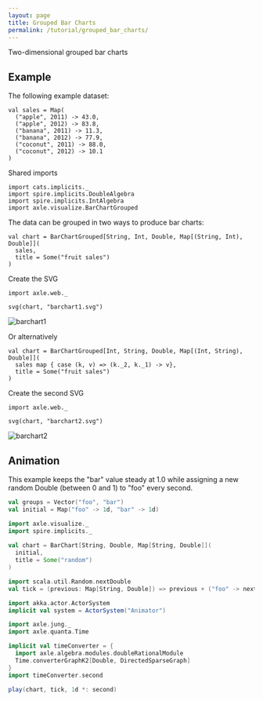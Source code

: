 ```yaml
---
layout: page
title: Grouped Bar Charts
permalink: /tutorial/grouped_bar_charts/
---
```


Two-dimensional grouped bar charts

Example
-------

The following example dataset:

```tut:book
val sales = Map(
  ("apple", 2011) -> 43.0,
  ("apple", 2012) -> 83.8,
  ("banana", 2011) -> 11.3,
  ("banana", 2012) -> 77.9,
  ("coconut", 2011) -> 88.0,
  ("coconut", 2012) -> 10.1
)
```

Shared imports

```tut:silent
import cats.implicits._
import spire.implicits.DoubleAlgebra
import spire.implicits.IntAlgebra
import axle.visualize.BarChartGrouped
```

The data can be grouped in two ways to produce bar charts:

```tut:book
val chart = BarChartGrouped[String, Int, Double, Map[(String, Int), Double]](
  sales,
  title = Some("fruit sales")
)
```

Create the SVG

```tut:book
import axle.web._

svg(chart, "barchart1.svg")
```

![barchart1](/tutorial/images/barchart1.svg)

Or alternatively

```tut:book
val chart = BarChartGrouped[Int, String, Double, Map[(Int, String), Double]](
  sales map { case (k, v) => (k._2, k._1) -> v},
  title = Some("fruit sales")
)
```

Create the second SVG

```
import axle.web._

svg(chart, "barchart2.svg")
```

![barchart2](/tutorial/images/barchart2.svg)

Animation
---------
This example keeps the "bar" value steady at 1.0 while assigning a new random Double (between 0 and 1) to "foo" every second.

```scala
val groups = Vector("foo", "bar")
val initial = Map("foo" -> 1d, "bar" -> 1d)

import axle.visualize._
import spire.implicits._
 
val chart = BarChart[String, Double, Map[String, Double]](
  initial,
  title = Some("random")
)

import scala.util.Random.nextDouble
val tick = (previous: Map[String, Double]) => previous + ("foo" -> nextDouble)

import akka.actor.ActorSystem
implicit val system = ActorSystem("Animator")

import axle.jung._
import axle.quanta.Time

implicit val timeConverter = {
  import axle.algebra.modules.doubleRationalModule
  Time.converterGraphK2[Double, DirectedSparseGraph]
}
import timeConverter.second

play(chart, tick, 1d *: second)
```
